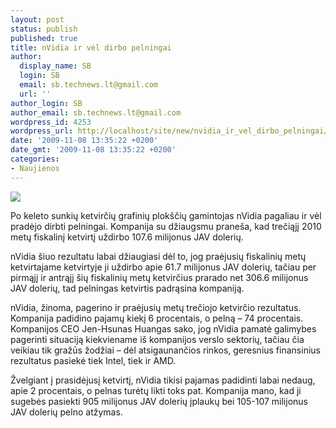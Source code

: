 ```yaml
---
layout: post
status: publish
published: true
title: nVidia ir vėl dirbo pelningai
author:
  display_name: SB
  login: SB
  email: sb.technews.lt@gmail.com
  url: ''
author_login: SB
author_email: sb.technews.lt@gmail.com
wordpress_id: 4253
wordpress_url: http://localhost/site/new/nvidia_ir_vel_dirbo_pelningai/
date: '2009-11-08 13:35:22 +0200'
date_gmt: '2009-11-08 13:35:22 +0200'
categories:
- Naujienos
---
```

<div class="imgright"><img src="http://t0.gstatic.com/images?q=tbn:PtCItTgmWlDVEM:http://farm3.static.flickr.com/2326/2269686890_088439ace8_o.jpg"  /></div>
<p>Po keleto sunkių ketvirčių grafinių plokščių gamintojas nVidia pagaliau ir vėl pradėjo dirbti pelningai. Kompanija su džiaugsmu praneša, kad trečiąjį 2010 metų fiskalinį ketvirtį uždirbo 107.6 milijonus JAV dolerių.</p>
<p>nVidia šiuo rezultatu labai džiaugiasi dėl to, jog praėjusių fiskalinių metų ketvirtajame ketvirtyje ji uždirbo apie 61.7 milijonus JAV dolerių, tačiau per pirmąjį ir antrąjį šių fiskalinių metų ketvirčius prarado net 306.6 milijonus JAV dolerių, tad pelningas ketvirtis padrąsina kompaniją.</p>
<p>nVidia, žinoma, pagerino ir praėjusių metų trečiojo ketvirčio rezultatus. Kompanija padidino pajamų kiekį 6 procentais, o pelną – 74 procentais. Kompanijos CEO Jen-Hsunas Huangas sako, jog nVidia pamatė galimybes pagerinti situaciją kiekviename iš kompanijos verslo sektorių, tačiau čia veikiau tik gražūs žodžiai – dėl atsigaunančios rinkos, geresnius finansinius rezultatus pasiekė tiek Intel, tiek ir AMD.</p>
<p>Žvelgiant į prasidėjusį ketvirtį, nVidia tikisi pajamas padidinti labai nedaug, apie 2 procentais, o pelnas turėtų likti toks pat. Kompanija mano, kad ji sugebės pasiekti 905 milijonus JAV dolerių įplaukų bei 105-107 milijonus JAV dolerių pelno atžymas.<br /></p>
